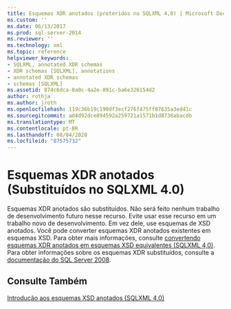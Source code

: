 ```yaml
---
title: Esquemas XDR anotados (preteridos no SQLXML 4,0) | Microsoft Docs
ms.custom: ''
ms.date: 06/13/2017
ms.prod: sql-server-2014
ms.reviewer: ''
ms.technology: xml
ms.topic: reference
helpviewer_keywords:
- SQLXML, annotated XDR schemas
- XDR schemas [SQLXML], annotations
- annotated XDR schemas
- schemas [SQLXML]
ms.assetid: 874c6dca-8a0c-4a2e-891c-ba6e326154d2
author: rothja
ms.author: jroth
ms.openlocfilehash: 119c36b19c190df3ecf276f475ff87635a3ed41c
ms.sourcegitcommit: ad4d92dce894592a259721a1571b1d8736abacdb
ms.translationtype: MT
ms.contentlocale: pt-BR
ms.lasthandoff: 08/04/2020
ms.locfileid: "87575732"
---
```

# <a name="annotated-xdr-schemas-deprecated-in-sqlxml-40"></a>Esquemas XDR anotados (Substituídos no SQLXML 4.0)
  Esquemas XDR anotados são substituídos. Não será feito nenhum trabalho de desenvolvimento futuro nesse recurso. Evite usar esse recurso em um trabalho novo de desenvolvimento. Em vez dele, use esquemas de XSD anotados. Você pode converter esquemas XDR anotados existentes em esquemas XSD. Para obter mais informações, consulte [convertendo esquemas XDR anotados em esquemas XSD equivalentes &#40;SQLXML 4,0&#41;](converting-annotated-xdr-schemas-to-equivalent-xsd-schemas-sqlxml-4-0.md). Para obter informações sobre os esquemas XDR substituídos, consulte a [documentação do SQL Server 2008](https://go.microsoft.com/fwlink/?LinkId=202011).  
  
## <a name="see-also"></a>Consulte Também  
 [Introdução aos esquemas XSD anotados &#40;SQLXML 4,0&#41;](introduction-to-annotated-xsd-schemas-sqlxml-4-0.md)  
  
  
